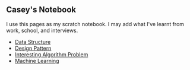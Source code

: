 ## Casey's Notebook

I use this pages as my scratch notebook.
I may add what I've learnt from work, school, and interviews.

- [Data Structure](data_structure.md)
- [Design Pattern](design_pattern.md)
- [Interesting Algorithm Problem](algorithm.md)
- [Machine Learning](machine_learning.md)

